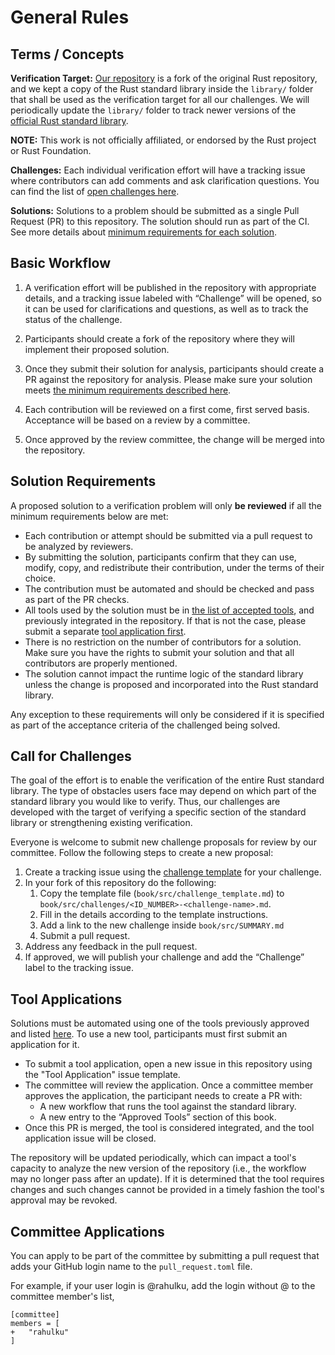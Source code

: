 # General Rules

## Terms / Concepts

**Verification Target:** [Our repository](https://github.com/model-checking/verify-rust-std) is a fork of the original Rust repository,
and we kept a copy of the Rust standard library inside the `library/` folder that shall be used as the verification target for all our challenges.
We will periodically update the `library/` folder to track newer versions of the [official Rust standard library](https://github.com/rust-lang/rust/).

**NOTE:** This work is not officially affiliated, or endorsed by the Rust project or Rust Foundation.

**Challenges:** Each individual verification effort will have a
tracking issue where contributors can add comments and ask clarification questions.
You can find the list of [open challenges here](https://github.com/model-checking/verify-rust-std/labels/Challenge).

**Solutions:** Solutions to a problem should be submitted as a single Pull Request (PR) to this repository.
The solution should run as part of the CI.
See more details about [minimum requirements for each solution](general-rules.md#solution-requirements).


## Basic Workflow

1. A verification effort will be published in the repository with
appropriate details, and a tracking issue labeled with “Challenge”
will be opened, so it can be used for clarifications and questions, as
well as to track the status of the challenge.

2. Participants should create a fork of the repository where they will implement their proposed solution.
3. Once they submit their solution for analysis, participants should create a PR against the repository for analysis.
   Please make sure your solution meets [the minimum requirements described here](general-rules.md#solution-requirements).
4. Each contribution will be reviewed on a first come, first served basis.
   Acceptance will be based on a review by a committee.
5. Once approved by the review committee, the change will be merged into the repository.

## Solution Requirements

A proposed solution to a verification problem will only **be reviewed** if all the minimum requirements below are met:

* Each contribution or attempt should be submitted via a pull request to be analyzed by reviewers.
* By submitting the solution, participants confirm that they can use, modify, copy, and redistribute their contribution,
  under the terms of their choice.
* The contribution must be automated and should be checked and pass as part of the PR checks.
* All tools used by the solution must be in [the list of accepted tools](tools.md#approved-tools),
  and previously integrated in the repository.
  If that is not the case, please submit a separate [tool application first](./general-rules.md#tool-applications).
* There is no restriction on the number of contributors for a solution.
  Make sure you have the rights to submit your solution and that all contributors are properly mentioned.
* The solution cannot impact the runtime logic of the standard library unless the change is proposed and incorporated
  into the Rust standard library.

Any exception to these requirements will only be considered if it is specified as part of the acceptance criteria of the
challenged being solved.

## Call for Challenges

The goal of the effort is to enable the verification of the entire Rust standard library.
The type of obstacles users face may depend on which part of the standard library you would like to verify. Thus, our challenges are developed with the target of verifying a specific section of the standard library or strengthening existing verification.

Everyone is welcome to submit new challenge proposals for review by our committee.
Follow the following steps to create a new proposal:

1. Create a tracking issue using the [challenge template](./challenge_template.md) for your challenge.
2. In your fork of this repository do the following:
    1. Copy the template file (`book/src/challenge_template.md`) to `book/src/challenges/<ID_NUMBER>-<challenge-name>.md`.
    2. Fill in the details according to the template instructions.
    3. Add a link to the new challenge inside `book/src/SUMMARY.md`
    4. Submit a pull request.
3. Address any feedback in the pull request.
4. If approved, we will publish your challenge and add the “Challenge” label to the tracking issue.

## Tool Applications

Solutions must be automated using one of the tools previously approved and listed [here](tools.md#approved-tools).
To use a new tool, participants must first submit an application for it.

* To submit a tool application, open a new issue in this repository using the "Tool Application" issue template.
* The committee will review the application. Once a committee member approves the application, the participant needs to create a PR with:
  * A new workflow that runs the tool against the standard library.
  * A new entry to the “Approved Tools” section of this book.
* Once this PR is merged, the tool is considered integrated, and the tool application issue will be closed.

The repository will be updated periodically, which can impact a tool's capacity to analyze the new version of the repository (i.e., the workflow may no longer pass after an update).
If it is determined that the tool requires changes and such changes cannot be provided in a timely fashion the tool's approval may be revoked.

## Committee Applications

You can apply to be part of the committee by submitting a pull request that adds your GitHub login name to the `pull_request.toml` file.

For example, if your user login is @rahulku, add the login without @ to the committee member's list,
```
[committee]
members = [
+   "rahulku"
]
```
